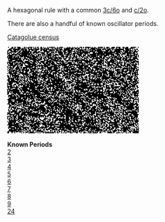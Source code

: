 A hexagonal rule with a common [3c/6o] and [c/2o].

There are also a handful of known oscillator periods.

[Catagolue census](https://catagolue.appspot.com/census/x30x29x20x6x3xr2_c2_s5-8_12_16-18_b6_16-18_nh)

![Random Soup](IMG.gif)

**Known Periods** <br>
[2] <br>
[3] <br>
[4] <br>
[5] <br>
[6] <br>
[7] <br>
[8] <br>
[9] <br>
[24]

[2]: OSC_1.rle
[3]: OSC_2.rle
[4]: OSC_3.rle
[5]: OSC_4.rle
[6]: OSC_5.rle
[7]: OSC_6.rle
[8]: OSC_7.rle
[9]: OSC_8.rle
[24]: OSC_9.rle

[c/2o]: SHIP_1.rle
[3c/6o]: SHIP_2.rle